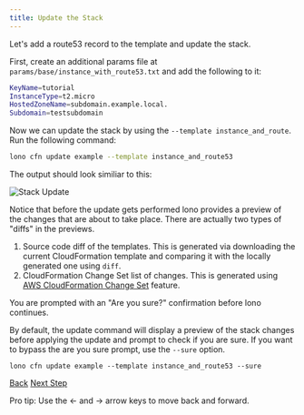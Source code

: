 ```yaml
---
title: Update the Stack
---
```


Let's add a route53 record to the template and update the stack.

First, create an additional params file at `params/base/instance_with_route53.txt` and add the following to it:

```sh
KeyName=tutorial
InstanceType=t2.micro
HostedZoneName=subdomain.example.local.
Subdomain=testsubdomain
```

Now we can update the stack by using the `--template instance_and_route`.  Run the following command:

```sh
lono cfn update example --template instance_and_route53
```

The output should look similiar to this:

<img src="/img/tutorial/cfn-update.png" alt="Stack Update" class="doc-photo">

Notice that before the update gets performed lono provides a preview of the changes that are about to take place. There are actually two types of "diffs" in the previews.

1. Source code diff of the templates. This is generated via downloading the current CloudFormation template and comparing it with the locally generated one using `diff`.
2. CloudFormation Change Set list of changes. This is generated using [AWS CloudFormation Change Set](https://medium.com/boltops/a-simple-introduction-to-cloudformation-part-4-change-sets-dry-run-mode-c14e41dfeab7) feature.

You are prompted with an "Are you sure?" confirmation before lono continues.

By default, the update command will display a preview of the stack changes before applying the update and prompt to check if you are sure.  If you want to bypass the are you sure prompt, use the `--sure` option.

```
lono cfn update example --template instance_and_route53 --sure
```

<a id="prev" class="btn btn-basic" href="{% link _docs/tutorial-cfn-create.md %}">Back</a>
<a id="next" class="btn btn-primary" href="{% link _docs/tutorial-cfn-preview.md %}">Next Step</a>
<p class="keyboard-tip">Pro tip: Use the <- and -> arrow keys to move back and forward.</p>

